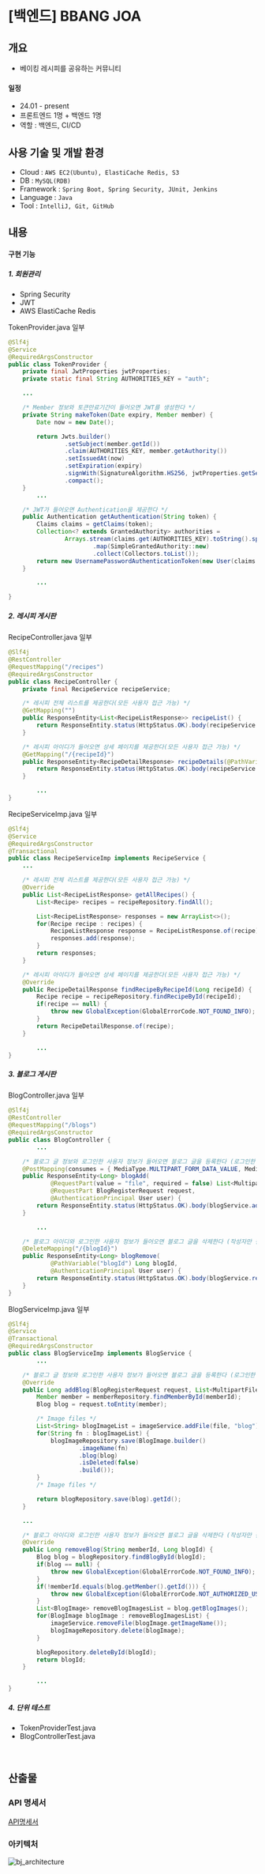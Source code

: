 # [백엔드] BBANG JOA
## 개요
- 베이킹 레시피를 공유하는 커뮤니티

#### 일정
- 24.01 - present
- 프론트엔드 1명 + 백엔드 1명
- 역할 : 백엔드, CI/CD

## 사용 기술 및 개발 환경
- Cloud : ```AWS EC2(Ubuntu), ElastiCache Redis, S3```
- DB : ```MySQL(RDB)```
- Framework : ```Spring Boot, Spring Security, JUnit, Jenkins```
- Language : ```Java```
- Tool : ```IntelliJ, Git, GitHub```

## 내용
#### 구현 기능
##### 1.  회원관리
- Spring Security
- JWT
- AWS ElastiCache Redis

TokenProvider.java 일부
```java
@Slf4j
@Service
@RequiredArgsConstructor
public class TokenProvider {
	private final JwtProperties jwtProperties;
	private static final String AUTHORITIES_KEY = "auth";

	...

	/* Member 정보와 토큰만료기간이 들어오면 JWT를 생성한다 */
	private String makeToken(Date expiry, Member member) {
		Date now = new Date();

		return Jwts.builder()
				.setSubject(member.getId())
				.claim(AUTHORITIES_KEY, member.getAuthority())
				.setIssuedAt(now)
				.setExpiration(expiry)
				.signWith(SignatureAlgorithm.HS256, jwtProperties.getSecretKey())
				.compact();
	}
    	...

	/* JWT가 들어오면 Authentication을 제공한다 */
	public Authentication getAuthentication(String token) {
		Claims claims = getClaims(token);
		Collection<? extends GrantedAuthority> authorities =
				Arrays.stream(claims.get(AUTHORITIES_KEY).toString().split(","))
						.map(SimpleGrantedAuthority::new)
						.collect(Collectors.toList());
		return new UsernamePasswordAuthenticationToken(new User(claims.getSubject(), "", authorities), token, authorities);
	}

    	...

}
```

##### 2. 레시피 게시판
RecipeController.java 일부
```java
@Slf4j
@RestController
@RequestMapping("/recipes")
@RequiredArgsConstructor
public class RecipeController {
	private final RecipeService recipeService;

  	/* 레시피 전체 리스트를 제공한다(모든 사용자 접근 가능) */
	@GetMapping("")
	public ResponseEntity<List<RecipeListResponse>> recipeList() {
		return ResponseEntity.status(HttpStatus.OK).body(recipeService.getAllRecipes());
	}

  	/* 레시피 아이디가 들어오면 상세 페이지를 제공한다(모든 사용자 접근 가능) */
	@GetMapping("/{recipeId}")
	public ResponseEntity<RecipeDetailResponse> recipeDetails(@PathVariable("recipeId") Long recipeId) {
		return ResponseEntity.status(HttpStatus.OK).body(recipeService.findRecipeByRecipeId(recipeId));
	}

    	...
}
```

RecipeServiceImp.java 일부
```java
@Slf4j
@Service
@RequiredArgsConstructor
@Transactional
public class RecipeServiceImp implements RecipeService {
	...

  	/* 레시피 전체 리스트를 제공한다(모든 사용자 접근 가능) */
	@Override
	public List<RecipeListResponse> getAllRecipes() {
		List<Recipe> recipes = recipeRepository.findAll();

		List<RecipeListResponse> responses = new ArrayList<>();
		for(Recipe recipe : recipes) {
			RecipeListResponse response = RecipeListResponse.of(recipe);
			responses.add(response);
		}
		return responses;
	}

  	/* 레시피 아이디가 들어오면 상세 페이지를 제공한다(모든 사용자 접근 가능) */
	@Override
	public RecipeDetailResponse findRecipeByRecipeId(Long recipeId) {
		Recipe recipe = recipeRepository.findRecipeById(recipeId);
		if(recipe == null) {
			throw new GlobalException(GlobalErrorCode.NOT_FOUND_INFO);
		}
		return RecipeDetailResponse.of(recipe);
	}

    	...
}
```

##### 3. 블로그 게시판
BlogController.java 일부
```java
@Slf4j
@RestController
@RequestMapping("/blogs")
@RequiredArgsConstructor
public class BlogController {
    	...

  	/* 블로그 글 정보와 로그인한 사용자 정보가 들어오면 블로그 글을 등록한다 (로그인한 사용자만 접근 가능) */
	@PostMapping(consumes = { MediaType.MULTIPART_FORM_DATA_VALUE, MediaType.APPLICATION_JSON_VALUE })
	public ResponseEntity<Long> blogAdd(
			@RequestPart(value = "file", required = false) List<MultipartFile> file,
			@RequestPart BlogRegisterRequest request,
			@AuthenticationPrincipal User user) {
		return ResponseEntity.status(HttpStatus.OK).body(blogService.addBlog(request, file, user.getUsername()));
	}

    	...

  	/* 블로그 아이디와 로그인한 사용자 정보가 들어오면 블로그 글을 삭제한다 (작성자만 접근 가능) */
	@DeleteMapping("/{blogId}")
	public ResponseEntity<Long> blogRemove(
			@PathVariable("blogId") Long blogId,
			@AuthenticationPrincipal User user) {
		return ResponseEntity.status(HttpStatus.OK).body(blogService.removeBlog(user.getUsername(), blogId));
	}
}
```

BlogServiceImp.java 일부
```java
@Slf4j
@Service
@Transactional
@RequiredArgsConstructor
public class BlogServiceImp implements BlogService {
    	...

  	/* 블로그 글 정보와 로그인한 사용자 정보가 들어오면 블로그 글을 등록한다 (로그인한 사용자만 접근 가능) */
	@Override
	public Long addBlog(BlogRegisterRequest request, List<MultipartFile> file, String memberId) {
		Member member = memberRepository.findMemberById(memberId);
		Blog blog = request.toEntity(member);

		/* Image files */
		List<String> blogImageList = imageService.addFile(file, "blog");
		for(String fn : blogImageList) {
			blogImageRepository.save(BlogImage.builder()
					.imageName(fn)
					.blog(blog)
					.isDeleted(false)
					.build());
		}
		/* Image files */

		return blogRepository.save(blog).getId();
	}

	...

  	/* 블로그 아이디와 로그인한 사용자 정보가 들어오면 블로그 글을 삭제한다 (작성자만 접근 가능) */
	@Override
	public Long removeBlog(String memberId, Long blogId) {
		Blog blog = blogRepository.findBlogById(blogId);
		if(blog == null) {
			throw new GlobalException(GlobalErrorCode.NOT_FOUND_INFO);
		}
		if(!memberId.equals(blog.getMember().getId())) {
			throw new GlobalException(GlobalErrorCode.NOT_AUTHORIZED_USER);
		}
		List<BlogImage> removeBlogImagesList = blog.getBlogImages();
		for(BlogImage blogImage : removeBlogImagesList) {
			imageService.removeFile(blogImage.getImageName());
			blogImageRepository.delete(blogImage);
		}

		blogRepository.deleteById(blogId);
		return blogId;
	}

    	...	
}
```

##### 4. 단위 테스트
- TokenProviderTest.java
- BlogControllerTest.java
<br>

## 산출물
### API 명세서
[API명세서](https://oh5chaeyoung.notion.site/API-BBANG-JOA-3d0faf8164064872a5a43c0e0ce68b87?pvs=4)

### 아키텍처
![bj_architecture](https://github.com/oh5chaeyoung/bj/assets/110815151/3d83ebb8-6a40-4942-8047-ae36601e377f)
